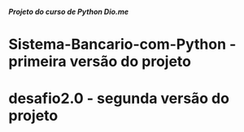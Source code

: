 ***Projeto do curso de Python Dio.me***
# Sistema-Bancario-com-Python - primeira versão do projeto
# desafio2.0 - segunda versão do projeto
